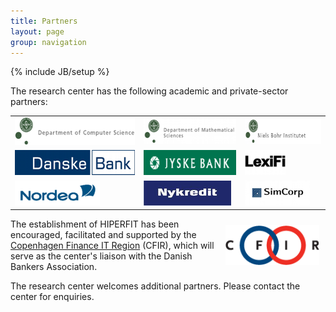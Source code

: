 ```yaml
---
title: Partners
layout: page
group: navigation
---
```

{% include JB/setup %}

The research center has the following academic and private-sector
partners:

<center>

<table border="0" cellspacing="10" cellpadding="20">
<tbody>
<tr>
<td><a href="http://di.ku.dk"><img alt="diku" src="images/partnerlogos/diku.png" height="44" width="214" /></a></td>
<td><a href="http://math.ku.dk"><img alt="imf" src="images/partnerlogos/imf.png" height="40" width="169" /></a></td>
<td><a href="http://www.nbi.ku.dk/"><img alt="nbi" src="images/partnerlogos/nbi.png" height="40" width="169" /></a></td>
</tr>
<tr>
<td><a href="http://danskebank.dk"><img alt="danskebank" src="images/partnerlogos/danskebank.png" height="40" width="265" /></a></td>
<td><a href="http://jyskebank.dk"><img alt="jyskebank" src="images/partnerlogos/jyskebank.png" height="40" width="204" /></a></td>
<td><a href="http://lexifi.com"><img alt="lexifi" src="images/partnerlogos/lexifi.png" height="40" width="65" /></a></td>
</tr>
<tr>
<td><a href="http://nordea.dk"><img alt="nordea" src="images/partnerlogos/nordea.png" height="40" width="136" /></a></td>
<td><a href="http://nykredit.dk"><img alt="nykredit" src="images/partnerlogos/nykredit.png" height="40" width="140" /></a></td>
<td><a href="http://simcorp.com"><img alt="simcorp" src="images/partnerlogos/simcorp.png" height="40" width="104" /></a></td>
</tr>
</tbody>
</table>

</center> 

<a href="http://www.cfir.dk">
<img style="margin: 10px; float: right;" alt="CFIR"
src="images/partnerlogos/cfir.gif"
width="150" /></a>

The establishment of HIPERFIT has been encouraged, facilitated and
supported by the [Copenhagen Finance IT Region](http://www.cfir.dk)
(CFIR), which will serve as the center's liaison with the Danish
Bankers Association.

The research center welcomes additional partners. Please contact the
center for enquiries.